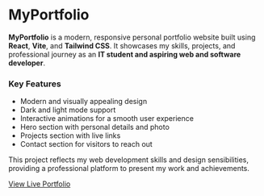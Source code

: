 # MyPortfolio

**MyPortfolio** is a modern, responsive personal portfolio website built using **React**, **Vite**, and **Tailwind CSS**. It showcases my skills, projects, and professional journey as an **IT student and aspiring web and software developer**.

### Key Features
- Modern and visually appealing design  
- Dark and light mode support  
- Interactive animations for a smooth user experience  
- Hero section with personal details and photo  
- Projects section with live links  
- Contact section for visitors to reach out  

This project reflects my web development skills and design sensibilities, providing a professional platform to present my work and achievements.

[View Live Portfolio](https://chamara-perera.vercel.app)
